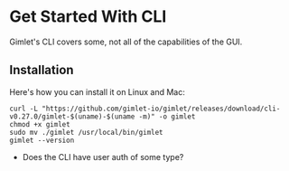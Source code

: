 # Get Started With CLI

Gimlet's CLI covers some, not all of the capabilities of the GUI.

## Installation

Here's how you can install it on Linux and Mac:

```
curl -L "https://github.com/gimlet-io/gimlet/releases/download/cli-v0.27.0/gimlet-$(uname)-$(uname -m)" -o gimlet
chmod +x gimlet
sudo mv ./gimlet /usr/local/bin/gimlet
gimlet --version
```

- Does the CLI have user auth of some type?